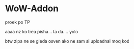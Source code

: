 # WoW-Addon
proek po TP

aaaa nz ko trea pisha... ta da.... yolo 

btw zipa ne se gleda osven ako ne sam si uploadnal moq kod
